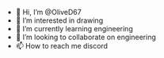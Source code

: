 - 👋 Hi, I’m @OliveD67
- 👀 I’m interested in drawing
- 🌱 I’m currently learning engineering
- 💞️ I’m looking to collaborate on engineering
- 📫 How to reach me discord

<!---
OliveD67/OliveD67 is a ✨ special ✨ repository because its `README.md` (this file) appears on your GitHub profile.
You can click the Preview link to take a look at your changes.
--->
